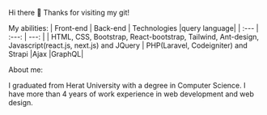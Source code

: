 Hi there 👋 Thanks for visiting my git!

My abilities:
| Front-end | Back-end | Technologies |query language|
| :---         |     :---:      |          ---: |
| HTML, CSS, Bootstrap, React-bootstrap, Tailwind, Ant-design, Javascript(react.js, next.js) and JQuery   | PHP(Laravel, Codeigniter) and Strapi     |Ajax    |GraphQL|

About me:

I graduated from Herat University with a degree in Computer Science. I have more than 4 years of work experience in web development and web design.
